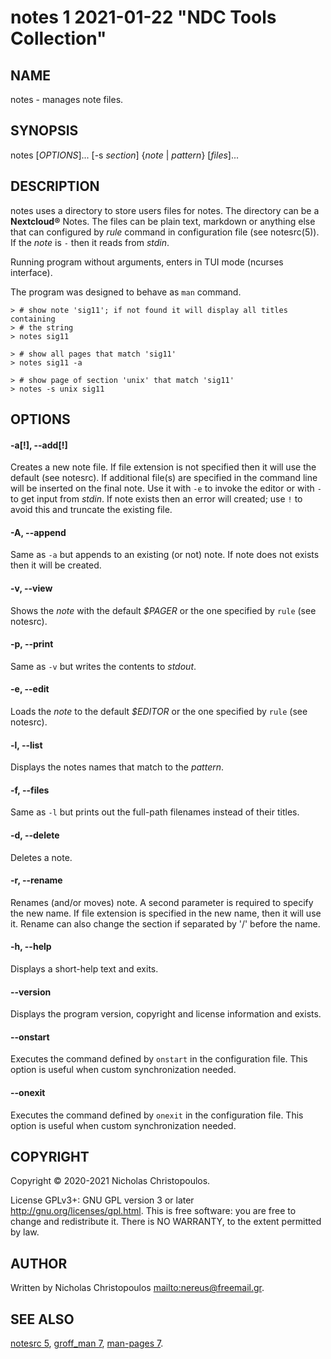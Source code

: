 # notes 1 2021-01-22 "NDC Tools Collection"
## NAME
notes - manages note files.

## SYNOPSIS
notes [*OPTIONS*]... [-s *section*] {*note* | *pattern*} [*files*]...

## DESCRIPTION
notes uses a directory to store users files for notes. The directory can be
a **Nextcloud®** Notes. The files can be plain text, markdown or anything else that
can configured by *rule* command in configuration file (see notesrc(5)).
If the *note* is `-` then it reads from *stdin*.

Running program without arguments, enters in TUI mode (ncurses interface).

The program was designed to behave as `man` command.

```
> # show note 'sig11'; if not found it will display all titles containing
> # the string
> notes sig11

> # show all pages that match 'sig11'
> notes sig11 -a

> # show page of section 'unix' that match 'sig11'
> notes -s unix sig11
```

## OPTIONS

#### -a[!], --add[!]
Creates a new note file. If file extension is not specified then it will use the
default (see notesrc). If additional file(s) are specified in the command line
will be inserted on the final note.
Use it with `-e` to invoke the editor or with `-` to get input from *stdin*.
If note exists then an error will created; use `!` to avoid this and truncate
the existing file.

#### -A, --append
Same as `-a` but appends to an existing (or not) note. If note does not exists
then it will be created.

#### -v, --view
Shows the *note* with the default *$PAGER* or the one specified by `rule` (see
notesrc).

#### -p, --print
Same as `-v` but writes the contents to *stdout*.

#### -e, --edit
Loads the *note* to the default *$EDITOR* or the one specified by `rule` (see
notesrc).

#### -l, --list
Displays the notes names that match to the *pattern*.

#### -f, --files
Same as `-l` but prints out the full-path filenames instead of their titles.

#### -d, --delete
Deletes a note.

#### -r, --rename
Renames (and/or moves) note. A second parameter is required to specify the new
name. If file extension is specified in the new name, then it will use it.
Rename can also change the section if separated by '/' before the name.

#### -h, --help
Displays a short-help text and exits.

#### --version
Displays the program version, copyright and license information and exists.

#### --onstart
Executes the command defined by `onstart` in the configuration file.
This option is useful when custom synchronization needed.

#### --onexit
Executes the command defined by `onexit` in the configuration file.
This option is useful when custom synchronization needed.

## COPYRIGHT
Copyright © 2020-2021 Nicholas Christopoulos.

License GPLv3+: GNU GPL version 3 or later <http://gnu.org/licenses/gpl.html>.
This is free software: you are free to change and redistribute it.
There is NO WARRANTY, to the extent permitted by law.

## AUTHOR
Written by Nicholas Christopoulos <mailto:nereus@freemail.gr>.

## SEE ALSO
[notesrc 5](man),
[groff_man 7](man), [man-pages 7](man).

